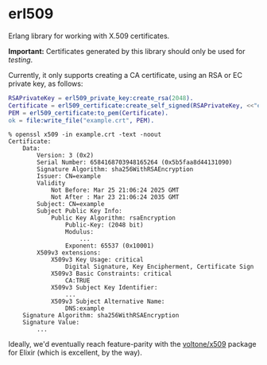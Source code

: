 # erl509

Erlang library for working with X.509 certificates.

**Important:** Certificates generated by this library should only be used for _testing_.

Currently, it only supports creating a CA certificate, using an RSA or EC private key, as follows:

```erlang
RSAPrivateKey = erl509_private_key:create_rsa(2048).
Certificate = erl509_certificate:create_self_signed(RSAPrivateKey, <<"example">>).
PEM = erl509_certificate:to_pem(Certificate).
ok = file:write_file("example.crt", PEM).
```

```
% openssl x509 -in example.crt -text -noout
Certificate:
    Data:
        Version: 3 (0x2)
        Serial Number: 6584168703948165264 (0x5b5faa8d44131090)
        Signature Algorithm: sha256WithRSAEncryption
        Issuer: CN=example
        Validity
            Not Before: Mar 25 21:06:24 2025 GMT
            Not After : Mar 23 21:06:24 2035 GMT
        Subject: CN=example
        Subject Public Key Info:
            Public Key Algorithm: rsaEncryption
                Public-Key: (2048 bit)
                Modulus:
                    ...
                Exponent: 65537 (0x10001)
        X509v3 extensions:
            X509v3 Key Usage: critical
                Digital Signature, Key Encipherment, Certificate Sign
            X509v3 Basic Constraints: critical
                CA:TRUE
            X509v3 Subject Key Identifier:
                ...
            X509v3 Subject Alternative Name:
                DNS:example
    Signature Algorithm: sha256WithRSAEncryption
    Signature Value:
        ...
```

Ideally, we'd eventually reach feature-parity with the [voltone/x509](https://github.com/voltone/x509) package for
Elixir (which is excellent, by the way).
